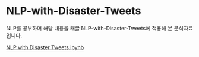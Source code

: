 # NLP-with-Disaster-Tweets
NLP를 공부하며 해당 내용을 캐글 NLP-with-Disaster-Tweets에 적용해 본 분석자료입니다. 


[NLP with Disaster Tweets.ipynb](https://github.com/jaeeun49/NLP-with-Disaster-Tweets/blob/main/NLP%20with%20Disaster%20Tweets.ipynb)
